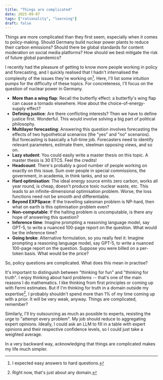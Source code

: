 ```yaml
---
title: "Things are complicated"
date: 2025-09-07
tags: ["rationality", "learning"]
draft: false
---
```


Things are more complicated than they first seem, especially when it comes to policy-making. Should Germany build nuclear power plants to reduce their carbon emissions? Should there be global standards for content moderation on social media platforms? How should we best mitigate the risk of future global pandemics?

I recently had the pleasure of getting to know more people working in policy and forecasting, and I quickly realised that I hadn't internalised the complexity of the issues they're working on[^bad]. Here, I'll list some intuition pumps for the difficulty of these topics. For concreteness, I'll focus on the question of nuclear power in Germany.

- **More than a wing flap**: Recall the butterfly effect: a butterfly's wing flap can cause a tornado elsewhere. How about the choice-of-energy-supply effect?
- **Defining justice**: Are there conflicting interests? Then we have to define justice first. Wonderful. This would involve solving a big part of political philosophy.
- **Multilayer forecasting**: Answering this question involves forecasting the effects of two hypothetical scenarios (the "yes" and "no" scenarios). But forecasting is basically a full-time job. Forecasters need to identify relevant parameters, estimate them, steelman opposing views, and so on.
- **Lazy student**: You could easily write a master thesis on this topic. A master thesis is 30 ETCS. Feel the credits!
- **Headcount**: There's probably a good number of people working on exactly on this issue. Sum over people in special commissions, the government, in academia, in think tanks, and so on.
- **Hard optimisation**: The ideal energy source emits zero carbon, works all year round, is cheap, doesn't produce toxic nuclear waste, etc. This leads to an infinite-dimensional optimisation problem. Worse, the loss functions need not be smooth and differentiable.
- **Beyond EXPSpace**: If the travelling salesman problem is NP-hard, then what on earth is this optimisation problem even?
- **Non-computable**: If the halting problem is uncomputable, is there any hope of answering this question? 
- **Inference time**: Imagine prompting a reasoning language model, say GPT-5, to write a nuanced 100-page report on the question. What would be the inference time?
- **Going broke**: Alternative formulation, so you really feel it: Imagine prompting a reasoning language model, say GPT-5, to write a nuanced 100-page report on the question. Suppose you were billed on a per-token basis. What would be the price?

So, policy questions are complicated. What does this mean in practise?

It's important to distinguish between "thinking for fun" and "thinking for truth". I enjoy thinking about hard problems -- that's one of the main reasons I do mathematics. I like thinking from first principles or coming up with Fermi estimates. But if I'm thinking for truth in a domain outside my expertise[^no], I probably shouldn't spend more than 1% of my time coming up with a prior. It will be very weak, anyway. Things are complicated, remember?

Similarly, I'll try outsourcing as much as possible to experts, resisting the urge to "attempt every problem". My job should reduce to aggregating expert opinions. Ideally, I could ask an LLM to fill in a table with expert opinions and their respective confidence levels, so I could just take a weighted average.

In a very backward way, acknowledging that things are complicated makes my life much simpler.

[^bad]: I expected easy answers to hard questions.
[^no]: Right now, that's just about any domain.
